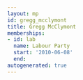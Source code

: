 ```yaml
---
layout: mp
id: gregg_mcclymont
title: Gregg McClymont
memberships:
- id: lab
  name: Labour Party
  start: '2010-06-08'
  end: 
autogenerated: true
---
```

